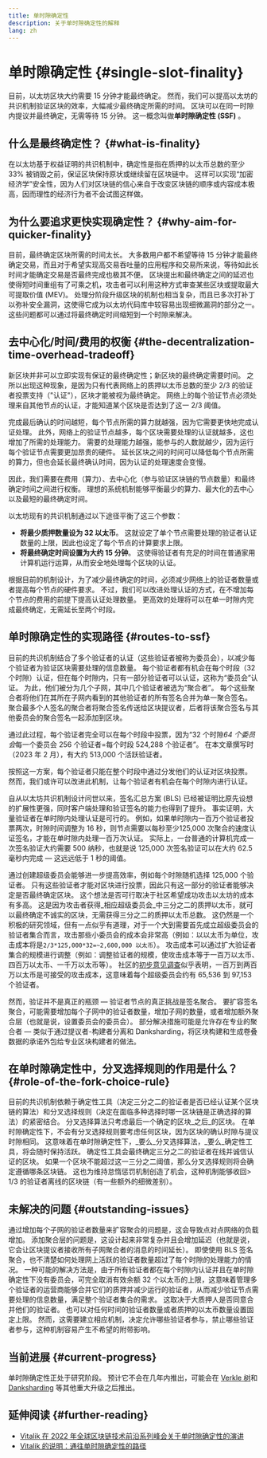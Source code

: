 ```yaml
---
title: 单时隙确定性
description: 关于单时隙确定性的解释
lang: zh
---
```


# 单时隙确定性 \{#single-slot-finality}

目前，以太坊区块大约需要 15 分钟才能最终确定。 然而，我们可以提高以太坊的共识机制验证区块的效率，大幅减少最终确定所需的时间。 区块可以在同一时隙内提议并最终确定，无需等待 15 分钟。 这一概念叫做**单时隙确定性 (SSF)** 。

## 什么是最终确定性？ \{#what-is-finality}

在以太坊基于权益证明的共识机制中，确定性是指在质押的以太币总数的至少 33% 被销毁之前，保证区块保持原状或继续留在区块链中。 这样可以实现“加密经济学”安全性，因为人们对区块链的信心来自于改变区块链的顺序或内容成本极高，因而理性的经济行为者不会试图这样做。

## 为什么要追求更快实现确定性？ \{#why-aim-for-quicker-finality}

目前，最终确定区块所需的时间太长。 大多数用户都不希望等待 15 分钟才能最终确定交易，而且对于希望实现高交易吞吐量的应用程序和交易所来说，等待如此长时间才能确定交易是否最终完成也极其不便。 区块提出和最终确定之间的延迟也使得短时间重组有了可乘之机，攻击者可以利用这种方式审查某些区块或提取最大可提取价值 (MEV)。 处理分阶段升级区块的机制也相当复杂，而且已多次打补丁以弥补安全漏洞，这使得它成为以太坊代码库中较容易出现细微漏洞的部分之一。 这些问题都可以通过将最终确定时间缩短到一个时隙来解决。

## 去中心化/时间/费用的权衡 \{#the-decentralization-time-overhead-tradeoff}

新区块并非可以立即实现有保证的最终确定性；新区块的最终确定需要时间。 之所以出现这种现象，是因为只有代表网络上的质押以太币总数的至少 2/3 的验证者投票支持（"认证"），区块才能被视为最终确定。 网络上的每个验证节点必须处理来自其他节点的认证，才能知道某个区块是否达到了这一 2/3 阈值。

完成最后确认的时间越短，每个节点所需的算力就越强，因为它需要更快地完成认证处理。 此外，网络上的验证节点越多，每个区块需要处理的认证就越多，这也增加了所需的处理能力。 需要的处理能力越强，能参与的人数就越少，因为运行每个验证节点需要更加昂贵的硬件。 延长区块之间的时间可以降低每个节点所需的算力，但也会延长最终确认时间，因为认证的处理速度会变慢。

因此，我们需要在费用（算力）、去中心化（参与验证区块链的节点数量）和最终确定时间之间进行权衡。 理想的系统机制能够平衡最少的算力、最大化的去中心以及最短的最终确定时间。

以太坊现有的共识机制通过以下途径平衡了这三个参数：

- **将最少质押数量设为 32 以太币**。 这就设定了单个节点需要处理的验证者认证数量的上限，因此也设定了每个节点的计算要求上限。
- **将最终确定时间设置为大约 15 分钟**。 这使得验证者有充足的时间在普通家用计算机运行运算，从而安全地处理每个区块的认证。

根据目前的机制设计，为了减少最终确定的时间，必须减少网络上的验证者数量或者提高每个节点的硬件要求。 不过，我们可以改进处理认证的方式，在不增加每个节点的费用的前提下提高认证处理数量。 更高效的处理将可以在单一时隙内完成最终确定，无需延长至两个时段。

## 单时隙确定性的实现路径 \{#routes-to-ssf}

<ExpandableCard title= "我们目前为什么不能实施单时隙最终确定性？" eventCategory="/roadmap/single-slot-finality" eventName="clicked Why can't we hear SSF today?">

目前的共识机制结合了多个验证者的认证（这些验证者被称为委员会），以减少每个验证者为验证区块需要处理的信息数量。 每个验证者都有机会在每个时段（32 个时隙）认证，但在每个时隙内，只有一部分验证者可以认证，这称为“委员会”认证。 为此，他们被分为几个子网，其中几个验证者被选为“聚合者”。 每个这些聚合者将他们在其所在子网内看到的其他验证者的所有签名合并为单一聚合签名。 聚合最多个人签名的聚合者将聚合签名传送给区块提议者，后者将该聚合签名与其他委员会的聚合签名一起添加到区块。

通过此过程，每个验证者完全可以在每个时段中投票，因为“32 个时隙*64 个委员会*每一个委员会 256 个验证者=每个时段 524,288 个验证者”。 在本文章撰写时（2023 年 2 月），有大约 513,000 个活跃验证者。

按照这一方案，每个验证者只能在整个时段中通过分发他们的认证对区块投票。 然而，我们或许可以改进此机制，让每个验证者有机会在每个时隙内进行认证。
</ExpandableCard>

自从以太坊共识机制设计问世以来，签名汇总方案 (BLS) 已经被证明比原先设想的扩展性更强，同时客户端处理和验证签名的能力也得到了提升。 事实证明，大量验证者在单时隙内处理认证是可行的。 例如，如果单时隙内一百万个验证者投票两次，时隙时间调整为 16 秒，则节点需要以每秒至少125,000 次聚合的速度认证签名，才能在单时隙内处理一百万次认证。 实际上，一台普通的计算机完成一次签名验证大约需要 500 纳秒，也就是说 125,000 次签名验证可以在大约 62.5 毫秒内完成 — 这远远低于 1 秒的阈值。

通过创建超级委员会能够进一步提高效率，例如每个时隙随机选择 125,000 个验证者。 只有这些验证者才能对区块进行投票，因此只有这一部分的验证者能够决定是否最终确定区块。 这个想法是否可行取决于社区希望成功攻击以太坊的成本有多高。 这是因为攻击者获得_相应超级委员会_中三分之二的质押以太币，就可以最终确定不诚实的区块，无需获得三分之二的质押以太币总数。 这仍然是一个积极的研究领域，但有一点似乎有道理，对于一个大到需要首先成立超级委员会的验证者集合而言，攻击那些小委员会的成本会非常高（例如：以以太币为单位，攻击成本将是`2/3*125,000*32=~2,600,000 以太币`）。 攻击成本可以通过扩大验证者集合的规模进行调整（例如：调整验证者的规模，使攻击成本等于一百万以太币、四百万以太币、一千万以太币等）。 社区的[初步意见调查](https://youtu.be/ojBgyFl6-v4?t=755)似乎表明，一百万到两百万以太币是可接受的攻击成本，这意味着每个超级委员会约有 65,536 到 97,153 个验证者。

然而，验证并不是真正的瓶颈 — 验证者节点的真正挑战是签名聚合。 要扩容签名聚合，可能需要增加每个子网中的验证者数量，增加子网的数量，或者增加额外聚合层（也就是说，设置委员会的委员会）。 部分解决措施可能是允许存在专业的聚合者 — 类似于通过提议者-构建者分离和 Danksharding，将区块构建和生成卷叠数据的承诺外包给专业区块构建者的做法。

## 在单时隙确定性中，分叉选择规则的作用是什么？ \{#role-of-the-fork-choice-rule}

目前的共识机制依赖于确定性工具（决定三分之二的验证者是否已经认证某个区块链的算法）和分叉选择规则（决定在面临多种选择时哪一区块链是正确选择的算法）的紧密结合。 分叉选择算法只考虑最后一个确定的区块_之后_的区块。 在单时隙确定性下，不会有分叉选择规则要考虑任何区块，因为区块的确认时隙与提议时隙相同。 这意味着在单时隙确定性下，_要么_分叉选择算法，_要么_确定性工具，将会随时保持活跃。 确定性工具会最终确定三分之二的验证者在线并诚信认证的区块。 如果一个区块不能超过这一三分之二阈值，那么分叉选择规则将会确定遵循哪条区块链。 这也为维持怠惰惩罚机制创造了机会，这种机制能够收回> 1/3 的验证者离线的区块链（有一些额外的细微差别）。

## 未解决的问题 \{#outstanding-issues}

通过增加每个子网的验证者数量来扩容聚合的问题是，这会导致点对点网络的负载增加。 添加聚合层的问题是，这设计起来非常复杂并且会增加延迟（也就是说，它会让区块提议者接收所有子网聚合者的消息的时间延长）。 即使使用 BLS 签名聚合，也不清楚如何处理网上活跃的验证者数量超过了每个时隙的处理能力的情况。 一种可能的解决方法是，由于所有验证者都在每个时隙内认证并且在单时隙确定性下没有委员会，可完全取消有效余额 32 个以太币的上限，这意味着管理多个验证者的运营商能够合并它们的质押并减少运行的验证者，从而减少验证节点需要处理的信息数量，满足整个验证者集合的需求。 这取决于大质押人是否同意合并他们的验证者。 也可以对任何时间的验证者数量或者质押的以太币数量设置固定上限。 然而，这需要建立相应机制，决定允许哪些验证者参与，禁止哪些验证者参与，这种机制容易产生不希望的附带影响。

## 当前进展 \{#current-progress}

单时隙确定性正处于研究阶段。 预计它不会在几年内推出，可能会在 [Verkle 树](/roadmap/verkle-trees/)和 [Danksharding](/roadmap/danksharding]) 等其他重大升级之后推出。

## 延伸阅读 \{#further-reading}

- [Vitalik 在 2022 年全球区块链技术前沿系列峰会关于单时隙确定性的演讲](https://www.youtube.com/watch?v=nPgUKNPWXNI)
- [Vitalik 的说明：通往单时隙确定性的路径](https://notes.ethereum.org/@vbuterin/single_slot_finality)

